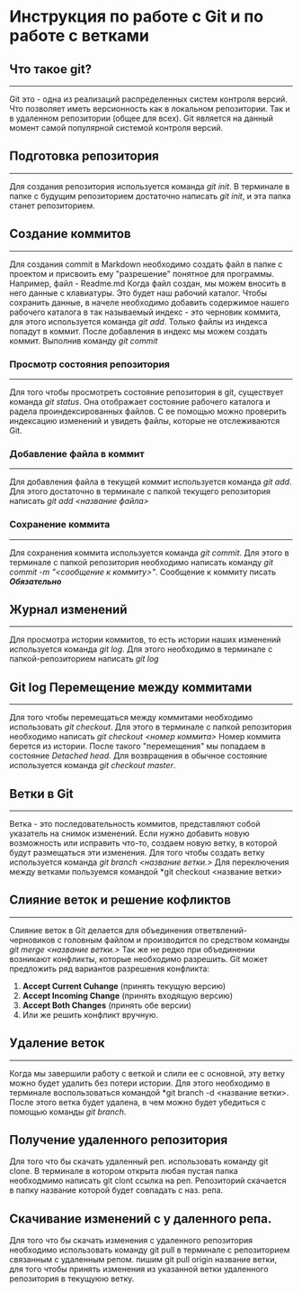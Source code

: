 # Инструкция по работе с Git и по работе с ветками

## Что такое git?
---
Git это - одна из реализаций распределенных систем контроля версий. Что позволяет иметь версионность как в локальном репозитории. Так и в удаленном репозитории (общее для всех). Git является на данный момент самой популярной системой контроля версий.
## Подготовка репозитория
--- 
Для создания репозитория используется команда *git init*. В терминале в папке с будущим репозиторием достаточно написать *git init*, и эта папка станет репозиторием.

## Создание коммитов
---
Для создания commit в Markdown необходимо создать файл в папке с проектом и присвоить ему "разрешение" понятное для программы. Например, файл - Readme.md
Когда файл создан, мы можем вносить в него данные с клавиатуры. Это будет наш рабочий каталог. Чтобы сохранить данные, в начеле необходимо добавить содержимое нашего рабочего каталога в так называемый индекс - это черновик коммита, для этого используется команда *git add*. Только файлы из индекса попадут в коммит. После добавления в индекс мы можем создать коммит. Выполнив команду *git commit*


### Просмотр состояния репозитория
---
Для того чтобы просмотреть состояние репозитория в git, существует команда *git status*. Она отображает состояние рабочего каталога и радела проиндексированных файлов. С ее помощью можно проверить индексацию изменений и увидеть файлы, которые не отслеживаются Git.

### Добавление файла в коммит
---
Для добавления файла в текущей коммит используется команда *git add*. Для этого достаточно в терминале с папкой текущего репозитория написать *git add <название файла>*

### Сохранение коммита
---
Для сохранения коммита используется команда *git commit*. Для этого в терминале с папкой репозитория необходимо написать команду *git commit -m "<сообщение к коммиту>"*. Сообщение к коммиту писать ***Обязательно***

## Журнал изменений
---
Для просмотра истории коммитов, то есть истории наших изменений используется команда *git log*. Для этого необходимо в терминале с папкой-репозиторием написать *git log*


## Git log Перемещение между коммитами
---
Для того чтобы перемещаться между коммитами необходимо использовать *git checkout*. Для этого в терминале с папкой репозитория необходимо написать *git checkout <номер коммита>* Номер коммита берется из истории. После такого "перемещения" мы попадаем в состояние *Detached head*. Для возвращения в обычное состояние используется команда *git checkout master*.


## Ветки в Git
___
Ветка - это последовательность коммитов, представляют собой указатель на снимок изменений. Если нужно добавить новую возможность или исправить что-то, создаем новую ветку, в которой будут размещаться эти изменения. Для того чтобы создать ветку используется команда *git branch <название ветки.>* Для переключения между ветками пользуемся командой *git checkout <название ветки>

## Слияние веток и решение кофликтов
___
Слияние веток в Git делается для объединения ответвлений-черновиков с головным файлом и производится по средством команды *git merge <название ветки.>* Так же не редко при объединении возникают конфликты, которые необходимо разрешить. Git может предложить ряд вариантов разрешения конфликта:

1. **Accept Current Cuhange** (принять текущую версию)
2. **Accept Incoming Change** (принять входящую версию)
3. **Accept Both Changes** (принять обе версии)
4. Или же решить конфликт вручную.

## Удаление веток
---
Когда мы завершили работу с веткой и слили ее с основной, эту ветку можно будет удалить без потери истории. Для этого необходимо в терминале воспользоваться командой *git branch -d <название ветки>. После этого ветка будет удалена, в чем можно будет убедиться с помощью команды *git branch*.

## Получение удаленного репозитория
Для того что бы скачать удаленный реп. использовать команду git clone. В терминале в котором открыта любая пустая папка необходмимо написать git clont ссылка на реп. Репозиторий скачается в папку название которой будет совпадать с наз. репа.

## Скачивание изменений с у даленного репа.
Для того что бы скачать изменения с удаленного репозитория необходимо использовать команду git pull  в терминале с репозиторием связанным с удаленным репом. пишим git pull origin  название ветки, для того чтобы принять изменения из указанной ветки удаленного репозитория в текущуюю ветку.

##
